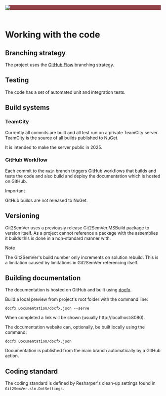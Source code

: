 ﻿---
uid: working-with-the-code
---

<div style="background-color:#944248;padding:0px;margin-bottom:0.5em">
  <img src="https://noetictools.github.io/Git2SemVer.MSBuild/Images/Git2SemVer_banner_840x70.png"/>
</div>
<br/>

# Working with the code

## Branching strategy

The project uses the [GitHub Flow](https://githubflow.github.io/) branching strategy.

## Testing

The code has a set of automated unit and integration tests.

## Build systems

### TeamCity

Currently all commits are built and all test run on a private TeamCity server.
TeamCity is the source of all builds published to NuGet.

It is intended to make the server public in 2025.

### GitHub Workflow

Each commit to the `main` branch triggers GitHub workflows that builds and tests the code
and also build and deploy the documentation which is hosted on GitHub.

> [!IMPORTANT]
> GitHub builds are not released to NuGet.

## Versioning

Git2SemVer uses a previously release Git2SemVer.MSBuild package to version itself.
As a project cannot reference a package with the assemblies it builds this is done in a non-standard manner with.

> [!NOTE]
> The Git2SemVer's build number only increments on solution rebuild.
> This is a limitation caused by limitations in Git2SemVer referencing itself.

## Building documentation

The documentation is hosted on GitHub and built using [docfx](https://dotnet.github.io/docfx/).

Build a local preview from project's root folder with the command line:

```console
docfx Documentation/docfx.json --serve
```

When completed a link will be shown (usually http://localhost:8080).

The documentation website can, optionally, be built locally using the command:

```console
docfx Documentation/docfx.json
```

Documentation is published from the main branch automatically by a GitHub action.

## Coding standard

The coding standard is defined by Resharper's clean-up settings found in `Git2SemVer.sln.DotSettings`.

